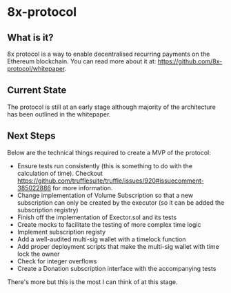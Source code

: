 # 8x-protocol

## What is it?

8x protocol is a way to enable decentralised recurring payments on the Ethereum blockchain. You can read more about it at: https://github.com/8x-protocol/whitepaper.

## Current State

The protocol is still at an early stage although majority of the architecture has been outlined in the whitepaper.

## Next Steps

Below are the technical things required to create a MVP of the protocol:
- Ensure tests run consistently (this is something to do with the calculation of time). Checkout https://github.com/trufflesuite/truffle/issues/920#issuecomment-385022886 for more information.
- Change implementation of Volume Subscription so that a new subscription can only be created by the executor (so it can be added the subscription registry)
- Finish off the implementation of Exector.sol and its tests
- Create mocks to facilitate the testing of more complex time logic
- Implement subscription registy
- Add a well-audited multi-sig wallet with a timelock function
- Add proper deployment scripts that make the multi-sig wallet with time lock the owner
- Check for integer overflows
- Create a Donation subscription interface with the accompanying tests

There's more but this is the most I can think of at this stage.